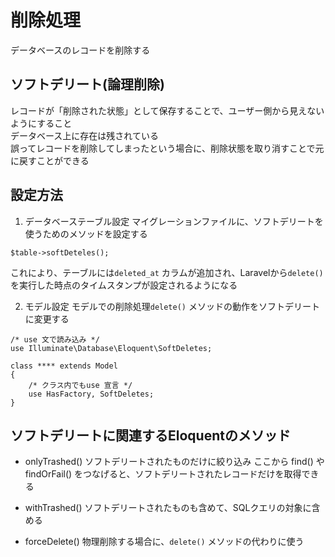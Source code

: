 # 削除処理
データベースのレコードを削除する

## ソフトデリート(論理削除)
レコードが「削除された状態」として保存することで、ユーザー側から見えないようにすること  
データベース上に存在は残されている  
誤ってレコードを削除してしまったという場合に、削除状態を取り消すことで元に戻すことができる

## 設定方法
1. データベーステーブル設定
マイグレーションファイルに、ソフトデリートを使うためのメソッドを設定する
```
$table->softDeteles();
```
これにより、テーブルには`deleted_at` カラムが追加され、Laravelから`delete()` を実行した時点のタイムスタンプが設定されるようになる

2. モデル設定
モデルでの削除処理`delete()` メソッドの動作をソフトデリートに変更する  
```
/* use 文で読み込み */
use Illuminate\Database\Eloquent\SoftDeletes;

class **** extends Model
{
    /* クラス内でもuse 宣言 */
    use HasFactory, SoftDeletes;
}
```

## ソフトデリートに関連するEloquentのメソッド
- onlyTrashed()
  ソフトデリートされたものだけに絞り込み
  ここから find() やfindOrFail() をつなげると、ソフトデリートされたレコードだけを取得できる

- withTrashed()
  ソフトデリートされたものも含めて、SQLクエリの対象に含める

- forceDelete()
  物理削除する場合に、`delete()` メソッドの代わりに使う
